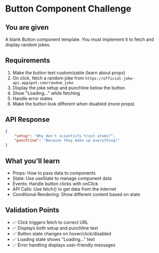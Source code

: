 # Button Component Challenge

## You are given

A blank Button component template. You must implement it to fetch and display random jokes.

## Requirements

1. Make the button text customizable (learn about props)
2. On click, fetch a random joke from `https://official-joke-api.appspot.com/random_joke`
3. Display the joke setup and punchline below the button
4. Show "Loading..." while fetching
5. Handle error states
6. Make the button look different when disabled (more props)

## API Response

```json
{
    "setup": "Why don't scientists trust atoms?",
    "punchline": "Because they make up everything!"
}
```

## What you'll learn

- Props: How to pass data to components
- State: Use useState to manage component data
- Events: Handle button clicks with onClick
- API Calls: Use fetch() to get data from the internet
- Conditional Rendering: Show different content based on state

## Validation Points

- ✅ Click triggers fetch to correct URL
- ✅ Displays both setup and punchline text
- ✅ Button state changes on hover/click/disabled
- ✅ Loading state shows "Loading..." text
- ✅ Error handling displays user-friendly messages
